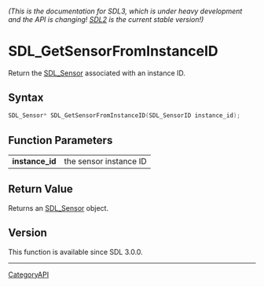 ###### (This is the documentation for SDL3, which is under heavy development and the API is changing! [SDL2](https://wiki.libsdl.org/SDL2/) is the current stable version!)
# SDL_GetSensorFromInstanceID

Return the [SDL_Sensor](SDL_Sensor) associated with an instance ID.

## Syntax

```c
SDL_Sensor* SDL_GetSensorFromInstanceID(SDL_SensorID instance_id);

```

## Function Parameters

|                     |                        |
| ------------------- | ---------------------- |
| **instance_id**     | the sensor instance ID |

## Return Value

Returns an [SDL_Sensor](SDL_Sensor) object.

## Version

This function is available since SDL 3.0.0.

----
[CategoryAPI](CategoryAPI)

